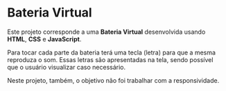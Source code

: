 # Bateria Virtual
Este projeto corresponde a uma <b>Bateria Virtual</b> desenvolvida usando <b>HTML</b>, <b>CSS</b> e <b>JavaScript</b>. 

Para tocar cada parte da bateria terá uma tecla (letra) para que a mesma reproduza o som. Essas letras são apresentadas na tela, sendo possível que o usuário visualizar caso necessário.

Neste projeto, também, o objetivo não foi trabalhar com a responsividade.
